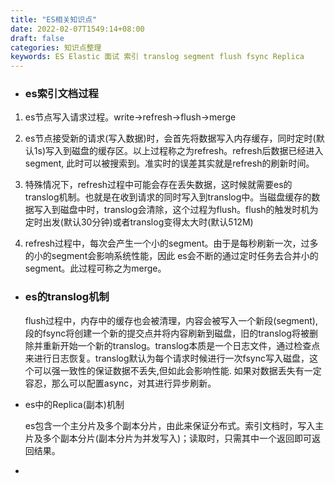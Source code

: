 ```yaml
---
title: "ES相关知识点"
date: 2022-02-07T1549:14+08:00
draft: false
categories: 知识点整理
keywords: ES Elastic 面试 索引 translog segment flush fsync Replica
---
```

+ ### es索引文档过程

1. es节点写入请求过程。write→refresh→flush→merge 

2. es节点接受新的请求(写入数据)时，会首先将数据写入内存缓存，同时定时(默认1s)写入到磁盘的缓存区。以上过程称之为refresh。refresh后数据已经进入segment, 此时可以被搜索到。准实时的误差其实就是refresh的刷新时间。

3. 特殊情况下，refresh过程中可能会存在丢失数据，这时候就需要es的translog机制。也就是在收到请求的同时写入到translog中。当磁盘缓存的数据写入到磁盘中时，translog会清除，这个过程为flush。flush的触发时机为定时出发(默认30分钟)或者translog变得太大时(默认512M)

4. refresh过程中，每次会产生一个小的segment。由于是每秒刷新一次，过多的小的segment会影响系统性能，因此 es会不断的通过定时任务去合并小的segment。此过程可称之为merge。

+ ### es的translog机制
  
  flush过程中，内存中的缓存也会被清理，内容会被写入一个新段(segment), 段的fsync将创建一个新的提交点并将内容刷新到磁盘，旧的translog将被删除并重新开始一个新的translog。translog本质是一个日志文件，通过检查点来进行日志恢复。translog默认为每个请求时候进行一次fsync写入磁盘，这个可以强一致性的保证数据不丢失,但如此会影响性能. 如果对数据丢失有一定容忍，那么可以配置async，对其进行异步刷新。

+ es中的Replica(副本)机制
  
  es包含一个主分片及多个副本分片，由此来保证分布式。索引文档时，写入主片及多个副本分片(副本分片为并发写入)；读取时，只需其中一个返回即可返回结果。

+ 